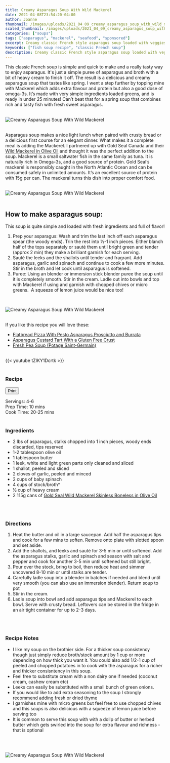 ```yaml
---
title: Creamy Asparagus Soup With Wild Mackerel
date: 2021-04-08T23:54:20-04:00
author: Joanne
thumbnail: /images/uploads/2021_04_09_creamy_asparagus_soup_with_wild_mackerel_1.jpg
scaled_thumbnail: /images/uploads/2021_04_09_creamy_asparagus_soup_with_wild_mackerel_0.jpg
categories: ["soups"]
tags: ["asparagus", "mackerel", "seafood", "sponsored"]
excerpt: Creamy classic French style asparagus soup loaded with veggies 
keywords: ["fish soup recipe", "classic French soup"]
description: Creamy classic French style asparagus soup loaded with veggies 
---
```

<span class="blog-text">

This classic French soup is simple and quick to make and a really tasty way to enjoy asparagus. It's just a simple puree of asparagus and broth with a bit of heavy cream to finish it off. The result is a delicious and creamy asparagus soup that tastes like spring. I went a step further by topping mine with Mackerel which adds extra flavour and protein but also a good dose of omega-3s. It’s made with very simple ingredients loaded greens, and is ready in under 25 minutes! Can’t beat that for a spring soup that combines rich and tasty fish with fresh sweet asparagus. 
</br>
</br>

![Creamy Asparagus Soup With Wild Mackerel](/images/uploads/2021_04_09_creamy_asparagus_soup_with_wild_mackerel_2.jpg)
</br>
</br>

Asparagus soup makes a nice light lunch when paired with crusty bread or a delicious first course for an elegant dinner. What makes it a complete meal is adding the Mackerel. I partnered up with Gold Seal Canada and their <span class="highlight"><a rel="nofollow" href="https://goldseal.ca/products/canned-mackerel-in-olive-oil?utm_source=TheOliveAndMango&utm_medium=influencer&utm_campaign=goldseal">Wild Mackerel in Olive Oil</a></span> and thought it was the perfect addition to the soup. Mackerel is a small saltwater fish in the same family as tuna. It is naturally rich in Omega-3s, and a good source of protein. Gold Seal’s mackerel is responsibly caught in the North Atlantic Ocean and can be consumed safely in unlimited amounts. It’s an excellent source of protein with 15g per can. The mackeral turns this dish into proper comfort food.  
</br>
</br>

![Creamy Asparagus Soup With Wild Mackerel](/images/uploads/2021_04_09_creamy_asparagus_soup_with_wild_mackerel_3.jpg)
</br>
</br>

## How to make asparagus soup: 
This soup is quite simple and loaded with fresh ingredients and full of flavor!
1. Prep your asparagus: Wash and trim the last inch off each asparagus spear (the woody ends). Trin the rest into &frac12;-1 inch pieces. Either blanch half of the tops separately or sauté them until bright green and tender (approx 2 min) they make a brilliant garnish for each serving.
1. Sauté the leeks and the shallots until tender and fragrant. Add asparagus, garlic and spinach and continue to cook a few more minutes. Stir in the broth and let cook until asparagus is softened. 
1. Puree: Using an blender or immersion stick blender puree the soup until it is completely smooth. Stir in the cream. Ladle out into bowls and top with Mackerel if using and garnish with chopped chives or micro greens.  A squeeze of lemon juice would be nice too!  
</br>

![Creamy Asparagus Soup With Wild Mackerel](/images/uploads/2021_04_09_creamy_asparagus_soup_with_wild_mackerel_4.jpg)
</br>
</br>

If you like this recipe you will love these: 
* <span class="highlight"><a href="https://www.oliveandmango.com/flatbread-pizza-with-pesto-asparagus-prosciutto-and-burrata">Flatbread Pizza With Pesto Asparagus Prosciutto and Burrata</a></span>
* <span class="highlight"><a href="https://www.oliveandmango.com/asparagus-custard-tart-with-a-gluten-free-crust">Asparagus Custard Tart With a Gluten Free Crust</a></span>
* <span class="highlight"><a href="https://www.oliveandmango.com/fresh-pea-soup-potage-saint-germain">Fresh Pea Soup (Potage Saint-Germain)</a></span>  

</br>
{{< youtube tZIKY1Dcrtk >}}
</br>
</br>
</span>

### Recipe
<div print_button><form>
<input type="button" value="Print" class="btn__print" onClick="window.print()">
</form></div>

<div>Servings: <span itemprop="recipeYield">4-6</div>
<div>Prep Time: <meta itemprop="prepTime" content="PT10M">10 mins</div>
<div>Cook Time: <meta itemprop="cookTime" content="PT25M">20-25 mins</div>
</br>

### Ingredients

* <span itemprop="recipeIngredient">2 lbs of asparagus, stalks chopped into 1 inch pieces, woody ends discarded, tips reserved</span>
* <span itemprop="recipeIngredient">1-2 tablespoon olive oil </span>
* <span itemprop="recipeIngredient">1 tablespoon butter </span>
* <span itemprop="recipeIngredient">1 leek, white and light green parts only cleaned and sliced</span>
* <span itemprop="recipeIngredient">1 shallot, peeled and sliced </span>
* <span itemprop="recipeIngredient">2 cloves of garlic, peeled and minced </span>
* <span itemprop="recipeIngredient">2 cups of baby spinach </span>
* <span itemprop="recipeIngredient">4 cups of stock/broth* </span>
* <span itemprop="recipeIngredient">&frac12; cup of heavy cream </span>
* <span itemprop="recipeIngredient">2 115g cans of <span class="highlight"><a rel="nofollow" href="https://goldseal.ca/products/canned-mackerel-in-olive-oil?utm_source=TheOliveAndMango&utm_medium=influencer&utm_campaign=goldseal">Gold Seal Wild Mackerel Skinless Boneless in Olive Oil</a></span></span>
</br>
</br>

### Directions 
1. Heat the butter and oil in a large saucepan. Add half the asparagus tips and cook for a few mins to soften. Remove onto plate with slotted spoon and set aside.
1. Add the shallots, and leeks and sauté for 3-5 min or until softened. Add the  asparagus stalks, garlic and spinach and season with salt and pepper and cook for another 3-5 min until softened but still bright. 
1. Pour over the stock, bring to boil, then reduce heat and simmer uncovered 8-10 min or until stalks are tender. 
1. Carefully ladle soup into a blender in batches if needed and blend until very smooth (you can also use an immersion blender). Return soup to pot
1. Stir in the cream. 
2. Ladle soup into bowl and add asparagus tips and Mackerel to each bowl. Serve with crusty bread. Leftovers can be stored in the fridge in an air tight container for up to 2-3 days. 
</br>
</br>

### Recipe Notes
* I like my soup on the brothier side. For a thicker soup consistency though just simply reduce broth/stock amount by 1 cup or more depending on how thick you want it. You could also add 1/2-1 cup of peeled and chopped potatoes in to cook with the asparagus for a richer and thicker consisntency in this soup.
* Feel free to substitute cream with a non dairy one if needed (coconut cream, cashew cream etc) 
* Leeks can easily be substituted with a small bunch of green onions.
* If you would like to add extra seasoning to the soup I strongly recommend adding fresh or dried thyme 
* I garnishes mine with micro greens but feel free to use chopped chives and this soups is also delicious with a squeeze of lemon juice before serving too 
* It is common to serve this soup with with a dollp of butter or herbed butter which gets swirled into the soup for extra flavour and richness - that is optional 
</br>
</br>

![Creamy Asparagus Soup With Wild Mackerel](/images/uploads/2021_04_09_creamy_asparagus_soup_with_wild_mackerel_5.jpg)